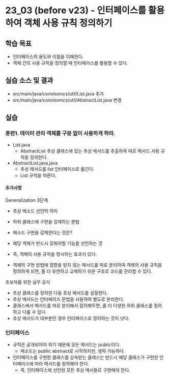 # 23_03 (before v23) - 인터페이스를 활용하여 객체 사용 규칙 정의하기

## 학습 목표

- 인터페이스의 용도와 이점을 이해한다.
- 객체 간의 사용 규칙을 정의할 때 인터페이스를 활용할 수 있다.


## 실습 소스 및 결과

- src/main/java/com/eomcs/util/List.java 추가
- src/main/java/com/eomcs/util/AbstractList.java 변경

## 실습

### 훈련1. 데이터 관리 객체를 구분 없이 사용하게 하라.

- List.java
    - AbstractList 추상 클래스에 있는 추상 메서드를 추출하여 따로 메서드 사용 규칙을 정의한다.
- AbstractList.java.java
    - 추상 메서드를 list 인터페이스로 옮긴다.
    - List 규칙을 따른다.

#### 추가사항
Generalization 3단계
 - 추상 메소드 선언의 의미
  - 하위 클래스에 구현을 강제하는 문법

 - 메소드 구현을 강제한다는 것은?
  - 해당 객체가 반드시 갖춰야할 기능을 선언하는 것
  - 즉, 객체의 사용 규칙을 명시하는 효과가 있다.

 - 객체의 구현 방법에 영향을 받지 않는 메서드를 따로 분리하여 
   객체의 사용 규칙을 정의하게 되면, 좀 더 유연하고 교체하기 쉬운 구조로 코드를 관리할 수 있다.

초보자를 위한 실무 공식
- 추상 클래스를 정의한 다음 추상 메서드를 설정한다.
- 추상 메서드는 인터페이스 문법을 사용하여 별도로 분리한다.
- 클래스에서 메서드를 따로 분리해서 정의해두면, 좀 더 다양한 하위 클래스를 정의하고 다룰 수 있다.
- 추상 메서드가 대부분인 경우 인터페이스로 정의하는 것이 낫다.

### 인터페이스
- 규칙은 공개되어야 하기 때문에 모든 메서드는 public이다.
  - 메소드는 public abstract로 시작하지만, 생략 가능하다.
- 인터페이스를 구현한 클래스를 상속받는 클래스는 반드시 해당 클래스가 구현한 인터페이스에 따라 메서드를 정의해야 한다.
  - 즉, 인터페이스에 선언된 모든 추상 메서들르 구현해야 한다.